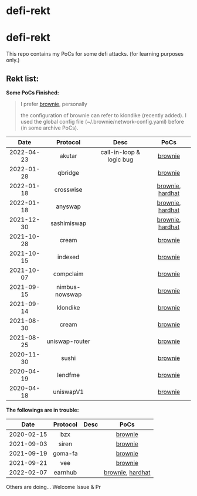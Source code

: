 # defi-rekt

# defi-rekt

This repo contains my PoCs for some defi attacks. (for learning purposes only.)

## Rekt list:

**Some PoCs Finished:**
> I prefer [brownie](https://github.com/eth-brownie/brownie), personally
> 
> the configuration of brownie can refer to klondike (recently added). I used the global config file (~/.brownie/network-config.yaml) before (in some archive PoCs).

|Date|Protocol|Desc|PoCs|
| :---: | :---: | :---: | :---: |
| 2022-04-23 | akutar | call-in-loop & logic bug | [brownie](/pocs/2022-04-23-akutar/brownie/) |
| 2022-01-28 | qbridge | | [brownie](/pocs/2022-01-28-qbridge/brownie) |
| 2022-01-18 | crosswise | | [brownie](/pocs/2022-01-18-crosswise/brownie), [hardhat](/pocs/2022-01-18-crosswise/hardhat) |
| 2022-01-18 | anyswap | | [brownie](/pocs/2022-01-18-anyswap/brownie), [hardhat](/pocs/2022-01-18-anyswap/hardhat) |
| 2021-12-30 | sashimiswap | | [brownie](/pocs/2021-12-30-sashimiswap/brownie), [hardhat](/pocs/2021-12-30-sashimiswap/hardhat) |
| 2021-10-28 | cream | | [brownie](/pocs/2021-10-28-cream/brownie) |
| 2021-10-15 | indexed | | [brownie](/pocs/2021-10-15-indexed/brownie) |
| 2021-10-07 | compclaim | | [brownie](/pocs/2021-10-07-compclaim/brownie) |
| 2021-09-15 | nimbus-nowswap | | [brownie](/pocs/2021-09-15-nimbus-nowswap/brownie) |
| 2021-09-14 | klondike | | [brownie](/pocs/2021-09-14-klondike/brownie) |
| 2021-08-30 | cream | | [brownie](/pocs/2021-08-30-cream/brownie) |
| 2021-08-25 | uniswap-router | | [brownie](/pocs/2021-08-25-uniswap-router/brownie) |
| 2020-11-30 | sushi | | [brownie](/pocs/2020-11-30-sushi/brownie) |
| 2020-04-19 | lendfme | |[brownie](/pocs/2020-04-19-lendfme/brownie) |
| 2020-04-18 | uniswapV1 | |[brownie](/pocs/2020-04-18-uniswapV1/brownie) |


**The followings are in trouble:**

|Date|Protocol|Desc|PoCs|
| :---: | :---: | :---: | :---: |
| 2020-02-15 | bzx | | [brownie](/pocs/x%202020-02-15-bzx/brownie) |
| 2021-09-03 | siren | | [brownie](/pocs/x%202021-09-03-siren/brownie) |
| 2021-09-19 | goma-fa | | [brownie](/pocs/x%202021-09-19-goma-fa/brownie) |
| 2021-09-21 | vee | | [brownie](/pocs/x%202021-09-21-vee/brownie) |
| 2022-02-07 | earnhub | | [brownie](/pocs/2022-02-07-earnhub/brownie), [hardhat](/pocs/x%202022-02-07-earnhub/hardhat) |

Others are doing... Welcome Issue & Pr
